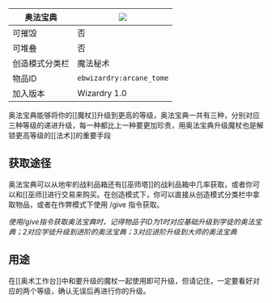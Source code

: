 | 奥法宝典 |![](https://github.com/Electroblob77/Wizardry/blob/1.12.2/src/main/resources/assets/ebwizardry/textures/items/arcane_tome.png)|
|---|---|
| 可摧毁 | 否 |
| 可堆叠 | 否 |
| 创造模式分类栏 | 魔法秘术 |
| 物品ID | `ebwizardry:arcane_tome` |
| 加入版本 | Wizardry 1.0 |

奥法宝典能够将你的[[魔杖]]升级到更高的等级，奥法宝典一共有三种，分别对应三种等级的递进升级，每一种都比上一种要更加珍贵，用奥法宝典升级魔杖也是解锁更高等级的[[法术]]的重要手段

## 获取途径
奥法宝典可以从地牢的战利品箱还有[[巫师塔]]的战利品箱中几率获取，或者你可以和[[巫师]]进行交易来购买。在创造模式下，你可以直接从创造模式分类栏中拿取物品，或者在作弊模式下使用 /give 指令获取。

_使用/give指令获取奥法宝典时，记得物品子ID为1时对应基础升级到学徒的奥法宝典；2对应学徒升级到进阶的奥法宝典；3对应进阶升级到大师的奥法宝典_

## 用途
在[[奥术工作台]]中和要升级的魔杖一起使用即可升级，但请记住，一定要看好对应的两个等级，确认无误后再进行你的升级。
